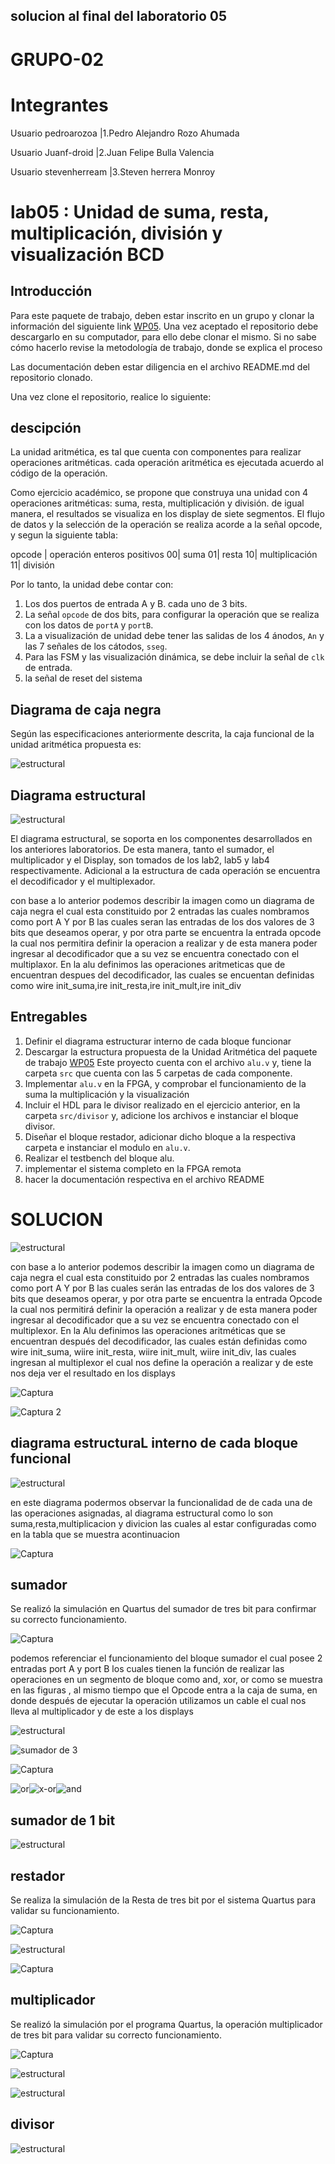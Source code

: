## solucion al final del laboratorio 05


# GRUPO-02
# Integrantes
  Usuario pedroarozoa   |1.Pedro Alejandro Rozo Ahumada
  
  Usuario Juanf-droid   |2.Juan Felipe Bulla Valencia
  
  Usuario stevenherream   |3.Steven herrera Monroy

# lab05 : Unidad de suma, resta, multiplicación, división y visualización BCD
## Introducción

Para este paquete de trabajo, deben estar inscrito en un grupo y clonar la información del siguiente link [WP05](https://classroom.github.com/g/dHrBou9a). Una vez aceptado el repositorio debe descargarlo en su computador, para ello debe clonar el mismo. Si no sabe cómo hacerlo revise la metodología de trabajo, donde se explica el proceso

Las documentación deben estar diligencia en el archivo README.md del repositorio clonado.

Una vez clone el repositorio, realice lo siguiente:


## descipción 
La unidad aritmética, es tal que cuenta con componentes para realizar operaciones aritméticas. cada operación aritmética es ejecutada acuerdo al código de la operación. 

Como ejercicio académico, se propone  que construya una unidad con 4 operaciones aritméticas: suma, resta, multiplicación y división.  de igual manera, el resultados se visualiza en los display de siete segmentos. El flujo de datos y la selección de la operación se realiza acorde a la señal opcode, y segun la siguiente tabla:



opcode | operación  enteros positivos
00| suma
01| resta 
10|  multiplicación
11| división 


Por lo tanto, la unidad debe contar con:

1. Los dos puertos de entrada A y B. cada uno de  3 bits.
2. La señal `opcode` de dos bits, para configurar la operación que se realiza con los datos de `portA` y `portB`.
3. La a visualización de unidad debe tener las salidas de los 4 ánodos, `An`  y las 7 señales de los cátodos, `sseg`.
4. Para las FSM  y las visualización dinámica, se debe incluir la señal de `clk` de entrada.
5. la señal de reset del sistema

## Diagrama de caja negra

Según las especificaciones anteriormente descrita, la caja funcional de la unidad aritmética propuesta es:

![estructural](https://github.com/Fabeltranm/SPARTAN6-ATMEGA-MAX5864/blob/master/lab/lab06_Unidad_aritmetica/doc/cajanegra.png)


## Diagrama estructural

![estructural](https://github.com/Fabeltranm/SPARTAN6-ATMEGA-MAX5864/blob/master/lab/lab06_Unidad_aritmetica/doc/diagraEstructural.png)



El diagrama estructural, se soporta en los componentes desarrollados en los anteriores laboratorios. De esta manera,  tanto el sumador, el multiplicador  y el Display, son tomados de los lab2, lab5 y lab4  respectivamente. Adicional a la estructura de cada operación se encuentra el decodificador  y el multiplexador.

con base a lo anterior podemos describir la imagen como un diagrama de caja negra el cual esta constituido por 2 entradas las cuales nombramos como port A Y por B las cuales seran las entradas de los dos valores de 3 bits que deseamos operar, y por otra parte se encuentra la entrada opcode la cual nos permitira definir la operacion a realizar y de esta manera poder ingresar al decodificador que a su vez se encuentra conectado  con el multiplaxor.
En la alu definimos las operaciones aritmeticas que de encuentran despues del decodificador, las cuales se encuentan definidas como wire init_suma,ire init_resta,ire init_mult,ire init_div

## Entregables

1. Definir el diagrama estructurar interno de cada bloque funcionar 
2. Descargar la estructura propuesta de la  Unidad Aritmética del paquete de trabajo [WP05](https://classroom.github.com/g/dHrBou9a) Este proyecto cuenta con el archivo `alu.v` y, tiene la carpeta `src` que cuenta con las 5 carpetas de cada componente.
3. Implementar `alu.v` en la FPGA, y  comprobar el funcionamiento  de la suma la multiplicación y la visualización
4. Incluir el  HDL para le divisor  realizado en el ejercicio anterior, en la carpeta `src/divisor`  y, adicione los archivos e instanciar el bloque divisor.
5. Diseñar el bloque restador, adicionar dicho bloque a la respectiva carpeta e instanciar el modulo en `alu.v`.
6. Realizar el testbench del bloque alu.
7. implementar el sistema completo en la FPGA remota
8. hacer la documentación respectiva en el archivo README
  

 # SOLUCION 
 
 ![estructural](https://github.com/Fabeltranm/SPARTAN6-ATMEGA-MAX5864/blob/master/lab/lab06_Unidad_aritmetica/doc/diagraEstructural.png)
 
con base a lo anterior podemos describir la imagen como un diagrama de caja negra el cual esta constituido por 2 entradas las cuales nombramos como port A Y por B las cuales serán las entradas de los dos valores de 3 bits que deseamos operar, y por otra parte se encuentra la entrada Opcode la cual nos permitirá definir la operación a realizar y de esta manera poder ingresar al decodificador que a su vez se encuentra conectado  con el multiplexor.
En la Alu definimos las operaciones aritméticas que se encuentran después del decodificador, las cuales están definidas como wire init_suma, wiire init_resta, wiire init_mult, wiire init_div, las cuales ingresan al multiplexor el cual nos define la operación a realizar y de este nos deja ver el resultado en los displays

 
 
 ![Captura](https://user-images.githubusercontent.com/62779527/80268552-a0780980-866d-11ea-871f-e6a9e0a31f9a.PNG)
 
 ![Captura 2](https://user-images.githubusercontent.com/62779527/80269010-acfe6100-8671-11ea-8d3f-bbd4f189d12e.PNG)
 
 
 
 
## diagrama estructuraL interno de cada bloque funcional

![estructural](https://github.com/ELINGAP-7545/lab05-grupo-2/blob/master/diagram%20de%20flujo.png?raw=true)



en este diagrama podermos observar la funcionalidad de de cada una de las operaciones asignadas, al diagrama estructural como lo son suma,resta,multiplicacion y divicion las cuales al estar configuradas como en la tabla que se muestra acontinuacion 

![Captura](https://user-images.githubusercontent.com/62779527/80268552-a0780980-866d-11ea-871f-e6a9e0a31f9a.PNG)

## sumador

Se realizó la simulación en Quartus del sumador de tres bit para confirmar su correcto funcionamiento.

![Captura](https://github.com/ELINGAP-7545/lab05-grupo-2/blob/master/alu/src/sum4bcc/Simulacion%20Suma3b%20quartus.jpg)

podemos referenciar el funcionamiento del bloque sumador el cual posee 2 entradas port A y port B los cuales tienen la función de realizar las operaciones en un segmento de bloque como and, xor, or como se muestra en las figuras , al mismo tiempo que el Opcode entra a la caja de suma, en donde después de ejecutar la operación utilizamos un cable el cual nos lleva al multiplicador y de este a los displays    

![estructural](https://github.com/ELINGAP-7545/lab05-grupo-2/blob/master/operacion%20suma.JPG?raw=true)


![sumador de 3](https://user-images.githubusercontent.com/62779527/80271163-2bafca00-8683-11ea-90a0-7ac4cd72b0a5.PNG)

![Captura](https://github.com/ELINGAP-7545/lab05-grupo-2/blob/master/alu/Simulador%20LabsLand%20Sumador3b.png)




![or](https://user-images.githubusercontent.com/62779527/80270193-affe4f00-867b-11ea-966e-e862e0df3ef8.PNG)![x-or](https://user-images.githubusercontent.com/62779527/80270200-bf7d9800-867b-11ea-868e-7c6fe4a69722.PNG)![and](https://user-images.githubusercontent.com/62779527/80270206-c9070000-867b-11ea-9734-5718e9c3f259.PNG)

## sumador de 1 bit

![estructural](https://github.com/ELINGAP-7545/lab05-grupo-2/blob/master/alu/src/sum4bcc/bloque%20funcional%20sum%201.JPG?raw=true)


## restador

Se realiza la simulación de la Resta de tres bit por el sistema Quartus para validar su funcionamiento.

![Captura](https://github.com/ELINGAP-7545/lab05-grupo-2/blob/master/alu/src/Simulacion%20Resta3b%20quartus.jpg)

![estructural](https://github.com/ELINGAP-7545/lab05-grupo-2/blob/master/operacion%20resta.JPG?raw=true)

![Captura](https://github.com/ELINGAP-7545/lab05-grupo-2/blob/master/alu/src/Simulacion%20Resta3b%20quartus.jpg)

## multiplicador

Se realizó la simulación por el programa Quartus, la operación multiplicador de tres bit para validar su correcto funcionamiento.

![Captura](https://github.com/ELINGAP-7545/lab05-grupo-2/blob/master/alu/src/multiplicacion/Simulacion%20Multiplicador3b%20quartus.jpg)

![estructural](https://github.com/ELINGAP-7545/lab05-grupo-2/blob/master/alu/src/multiplicacion/bloque%20funcional%20multiplicador.JPG?raw=true)

![estructural](https://github.com/ELINGAP-7545/lab05-grupo-2/blob/master/operacion%20multiplicacion.JPG?raw=true)

## divisor

![estructural](https://github.com/ELINGAP-7545/lab05-grupo-2/blob/master/operacion%20division.JPG?raw=true)





